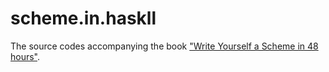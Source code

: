 scheme.in.haskll
================

The source codes accompanying the book ["Write Yourself a Scheme in 48 hours"](http://jonathan.tang.name/files/scheme_in_48/tutorial/overview.html).
